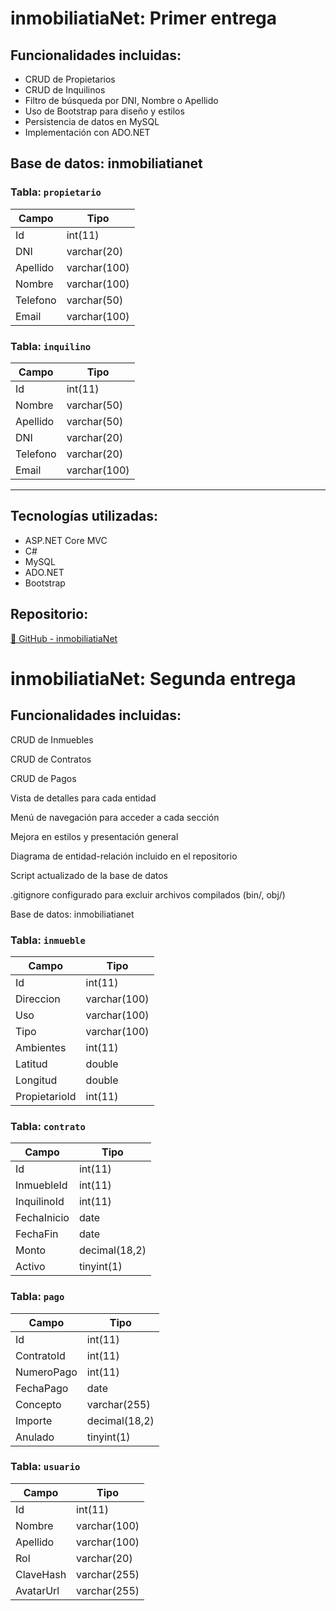 # inmobiliatiaNet: Primer entrega

## Funcionalidades incluidas:
- CRUD de Propietarios
- CRUD de Inquilinos
- Filtro de búsqueda por DNI, Nombre o Apellido
- Uso de Bootstrap para diseño y estilos
- Persistencia de datos en MySQL
- Implementación con ADO.NET 

## Base de datos: inmobiliatianet

### Tabla: `propietario`
| Campo     | Tipo        |
|-----------|-------------|
| Id        | int(11)     |
| DNI       | varchar(20) |
| Apellido  | varchar(100)|
| Nombre    | varchar(100)|
| Telefono  | varchar(50) |
| Email     | varchar(100)|

### Tabla: `inquilino`
| Campo     | Tipo        |
|-----------|-------------|
| Id        | int(11)     |
| Nombre    | varchar(50) |
| Apellido  | varchar(50) |
| DNI       | varchar(20) |
| Telefono  | varchar(20) |
| Email     | varchar(100)|

---

## Tecnologías utilizadas:
- ASP.NET Core MVC
- C#
- MySQL
- ADO.NET
- Bootstrap

## Repositorio:
[🔗 GitHub - inmobiliatiaNet](https://github.com/LuciaYuhasz/imnobiliatiaNet)



# inmobiliatiaNet: Segunda entrega

## Funcionalidades incluidas:
CRUD de Inmuebles

CRUD de Contratos

CRUD de Pagos

Vista de detalles para cada entidad

Menú de navegación para acceder a cada sección

Mejora en estilos y presentación general

Diagrama de entidad-relación incluido en el repositorio

Script actualizado de la base de datos

.gitignore configurado para excluir archivos compilados (bin/, obj/)



Base de datos: inmobiliatianet
### Tabla: `inmueble`
| Campo         | Tipo         |
|---------------|--------------|
| Id            | int(11)      |
| Direccion     | varchar(100) |
| Uso           | varchar(100) |
| Tipo          | varchar(100) |
| Ambientes     | int(11)      |
| Latitud       | double       |
| Longitud      | double       |
| PropietarioId | int(11)      |

### Tabla: `contrato`
| Campo       | Tipo           |
|-------------|----------------|
| Id          | int(11)        |
| InmuebleId  | int(11)        |
| InquilinoId | int(11)        |
| FechaInicio | date           |
| FechaFin    | date           |
| Monto       | decimal(18,2)  |
| Activo      | tinyint(1)     |

### Tabla: `pago`
| Campo       | Tipo           |
|-------------|----------------|
| Id          | int(11)        |
| ContratoId  | int(11)        |
| NumeroPago  | int(11)        |
| FechaPago   | date           |
| Concepto    | varchar(255)   |
| Importe     | decimal(18,2)  |
| Anulado     | tinyint(1)     |

### Tabla: `usuario`
| Campo     | Tipo          |
|-----------|---------------|
| Id        | int(11)       |
| Nombre    | varchar(100)  |
| Apellido  | varchar(100)  |
| Rol       | varchar(20)   |
| ClaveHash | varchar(255)  |
| AvatarUrl | varchar(255)  



